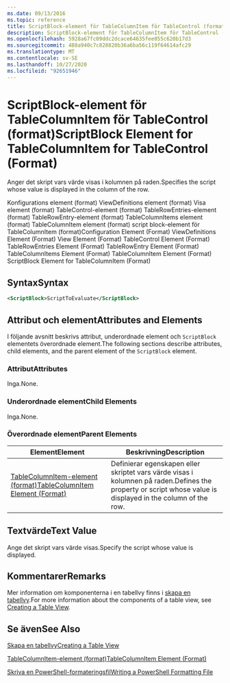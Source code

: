 ```yaml
---
ms.date: 09/13/2016
ms.topic: reference
title: ScriptBlock-element för TableColumnItem för TableControl (format)
description: ScriptBlock-element för TableColumnItem för TableControl (format)
ms.openlocfilehash: 5928a67fc09ddc2dcace64635fee055c620b17d3
ms.sourcegitcommit: 488a940c7c828820b36a6ba56c119f64614afc29
ms.translationtype: MT
ms.contentlocale: sv-SE
ms.lasthandoff: 10/27/2020
ms.locfileid: "92651946"
---
```

# <a name="scriptblock-element-for-tablecolumnitem-for-tablecontrol-format"></a><span data-ttu-id="7018d-103">ScriptBlock-element för TableColumnItem för TableControl (format)</span><span class="sxs-lookup"><span data-stu-id="7018d-103">ScriptBlock Element for TableColumnItem for TableControl (Format)</span></span>

<span data-ttu-id="7018d-104">Anger det skript vars värde visas i kolumnen på raden.</span><span class="sxs-lookup"><span data-stu-id="7018d-104">Specifies the script whose value is displayed in the column of the row.</span></span>

<span data-ttu-id="7018d-105">Konfigurations element (format) ViewDefinitions element (format) Visa element (format) TableControl-element (format) TableRowEntries-element (format) TableRowEntry-element (format) TableColumnItems element (format) TableColumnItem element (format) script block-element för TableColumnItem (format)</span><span class="sxs-lookup"><span data-stu-id="7018d-105">Configuration Element (Format) ViewDefinitions Element (Format) View Element (Format) TableControl Element (Format) TableRowEntries Element (Format) TableRowEntry Element (Format) TableColumnItems Element (Format) TableColumnItem Element (Format) ScriptBlock Element for TableColumnItem (Format)</span></span>

## <a name="syntax"></a><span data-ttu-id="7018d-106">Syntax</span><span class="sxs-lookup"><span data-stu-id="7018d-106">Syntax</span></span>

```xml
<ScriptBlock>ScriptToEvaluate</ScriptBlock>
```

## <a name="attributes-and-elements"></a><span data-ttu-id="7018d-107">Attribut och element</span><span class="sxs-lookup"><span data-stu-id="7018d-107">Attributes and Elements</span></span>

<span data-ttu-id="7018d-108">I följande avsnitt beskrivs attribut, underordnade element och `ScriptBlock` elementets överordnade element.</span><span class="sxs-lookup"><span data-stu-id="7018d-108">The following sections describe attributes, child elements, and the parent element of the `ScriptBlock` element.</span></span>

### <a name="attributes"></a><span data-ttu-id="7018d-109">Attribut</span><span class="sxs-lookup"><span data-stu-id="7018d-109">Attributes</span></span>

<span data-ttu-id="7018d-110">Inga.</span><span class="sxs-lookup"><span data-stu-id="7018d-110">None.</span></span>

### <a name="child-elements"></a><span data-ttu-id="7018d-111">Underordnade element</span><span class="sxs-lookup"><span data-stu-id="7018d-111">Child Elements</span></span>

<span data-ttu-id="7018d-112">Inga.</span><span class="sxs-lookup"><span data-stu-id="7018d-112">None.</span></span>

### <a name="parent-elements"></a><span data-ttu-id="7018d-113">Överordnade element</span><span class="sxs-lookup"><span data-stu-id="7018d-113">Parent Elements</span></span>

|<span data-ttu-id="7018d-114">Element</span><span class="sxs-lookup"><span data-stu-id="7018d-114">Element</span></span>|<span data-ttu-id="7018d-115">Beskrivning</span><span class="sxs-lookup"><span data-stu-id="7018d-115">Description</span></span>|
|-------------|-----------------|
|[<span data-ttu-id="7018d-116">TableColumnItem-element (format)</span><span class="sxs-lookup"><span data-stu-id="7018d-116">TableColumnItem Element (Format)</span></span>](./tablecolumnitem-element-for-tablecolumnitems-for-tablecontrol-format.md)|<span data-ttu-id="7018d-117">Definierar egenskapen eller skriptet vars värde visas i kolumnen på raden.</span><span class="sxs-lookup"><span data-stu-id="7018d-117">Defines the property or script whose value is displayed in the column of the row.</span></span>|

## <a name="text-value"></a><span data-ttu-id="7018d-118">Textvärde</span><span class="sxs-lookup"><span data-stu-id="7018d-118">Text Value</span></span>

<span data-ttu-id="7018d-119">Ange det skript vars värde visas.</span><span class="sxs-lookup"><span data-stu-id="7018d-119">Specify the script whose value is displayed.</span></span>

## <a name="remarks"></a><span data-ttu-id="7018d-120">Kommentarer</span><span class="sxs-lookup"><span data-stu-id="7018d-120">Remarks</span></span>

<span data-ttu-id="7018d-121">Mer information om komponenterna i en tabellvy finns i [skapa en tabellvy](./creating-a-table-view.md).</span><span class="sxs-lookup"><span data-stu-id="7018d-121">For more information about the components of a table view, see [Creating a Table View](./creating-a-table-view.md).</span></span>

## <a name="see-also"></a><span data-ttu-id="7018d-122">Se även</span><span class="sxs-lookup"><span data-stu-id="7018d-122">See Also</span></span>

[<span data-ttu-id="7018d-123">Skapa en tabellvy</span><span class="sxs-lookup"><span data-stu-id="7018d-123">Creating a Table View</span></span>](./creating-a-table-view.md)

[<span data-ttu-id="7018d-124">TableColumnItem-element (format)</span><span class="sxs-lookup"><span data-stu-id="7018d-124">TableColumnItem Element (Format)</span></span>](./tablecolumnitem-element-for-tablecolumnitems-for-tablecontrol-format.md)

[<span data-ttu-id="7018d-125">Skriva en PowerShell-formateringsfil</span><span class="sxs-lookup"><span data-stu-id="7018d-125">Writing a PowerShell Formatting File</span></span>](./writing-a-powershell-formatting-file.md)
